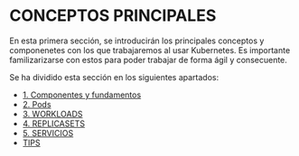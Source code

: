 # CONCEPTOS PRINCIPALES

En esta primera sección, se introducirán los principales conceptos y componenetes con los que trabajaremos al usar Kubernetes.
Es importante familizarizarse con estos para poder trabajar de forma ágil y consecuente. 

Se ha dividido esta sección en los siguientes apartados:
- [1. Componentes y fundamentos](1.%20COMPONENTES%20Y%20FUNDAMENTOS/)
- [2. Pods](2.%20PODS/)
- [3. WORKLOADS](3.%20WORKLOADS/)
- [4. REPLICASETS](4.%20REPLICASETS/)
- [5. SERVICIOS](5.%20SERVICIOS/)
- [TIPS](TIPS.md)